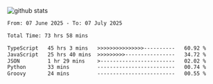 
![github stats](https://github-readme-stats.vercel.app/api?username=realmahd1&show_icons=true&theme=codeSTACKr&hide_rank=true&count_private=true)

<!--START_SECTION:waka-->

```txt
From: 07 June 2025 - To: 07 July 2025

Total Time: 73 hrs 58 mins

TypeScript   45 hrs 3 mins   >>>>>>>>>>>>>>>----------   60.92 %
JavaScript   25 hrs 40 mins  >>>>>>>>>----------------   34.72 %
JSON         1 hr 29 mins    >------------------------   02.02 %
Python       33 mins         -------------------------   00.74 %
Groovy       24 mins         -------------------------   00.55 %
```

<!--END_SECTION:waka-->
